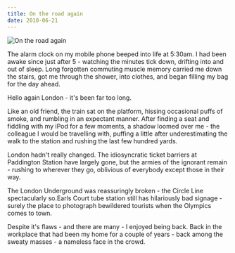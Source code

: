 ```yaml
---
title: On the road again
date: 2010-06-21
---
```


![On the road again](https://source.unsplash.com/7QCBakMyDCE/1600x900)

The alarm clock on my mobile phone beeped into life at 5:30am. I had been awake since just after 5 - watching the minutes tick down, drifting into and out of sleep. Long forgotten commuting muscle memory carried me down the stairs, got me through the shower, into clothes, and began filling my bag for the day ahead.

Hello again London - it's been far too long.

Like an old friend, the train sat on the platform, hissing occasional puffs of smoke, and rumbling in an expectant manner. After finding a seat and fiddling with my iPod for a few moments, a shadow loomed over me - the colleague I would be travelling with, puffing a little after underestimating the walk to the station and rushing the last few hundred yards.

London hadn't really changed. The idiosyncratic ticket barriers at Paddington Station have largely gone, but the armies of the ignorant remain - rushing to wherever they go, oblivious of everybody except those in their way.

The London Underground was reassuringly broken - the Circle Line spectacularly so.Earls Court tube station still has hilariously bad signage - surely the place to photograph bewildered tourists when the Olympics comes to town.

Despite it's flaws - and there are many - I enjoyed being back. Back in the workplace that had been my home for a couple of years - back among the sweaty masses - a nameless face in the crowd.